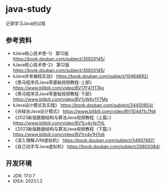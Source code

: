 # java-study

记录学习Java的过程

## 参考资料

- 《Java核心技术卷-1》 第12版 https://book.douban.com/subject/35920145/
- 《Java核心技术卷-2》 第12版 https://book.douban.com/subject/35920145/
- 《Java并发编程实战》 https://book.douban.com/subject/10484692/
- 《黑马程序员Java零基础视频教程-上部》 https://www.bilibili.com/video/BV17F411T7Ao
- 《黑马程序员Java零基础视频教程-下部》 https://www.bilibili.com/video/BV1yW4y1Y7Ms
- 《Java设计模式及实践》 https://book.douban.com/subject/34450854/
- 《尚硅谷Java设计模式》 https://www.bilibili.com/video/BV1G4411c7N4
- 《2023新版数据结构与算法Java视频教程（上篇）》 https://www.bilibili.com/video/BV1Lv4y1e7HL
- 《2023新版数据结构与算法Java视频教程（下篇）》 https://www.bilibili.com/video/BV1rv4y1H7o6
- 《深入理解JVM虚拟机》 https://book.douban.com/subject/34907497/
- 《自己动手写Java虚拟机》 https://book.douban.com/subject/26802084/

## 开发环境

- JDK: 17.0.7
- IDEA: 2023.1.2